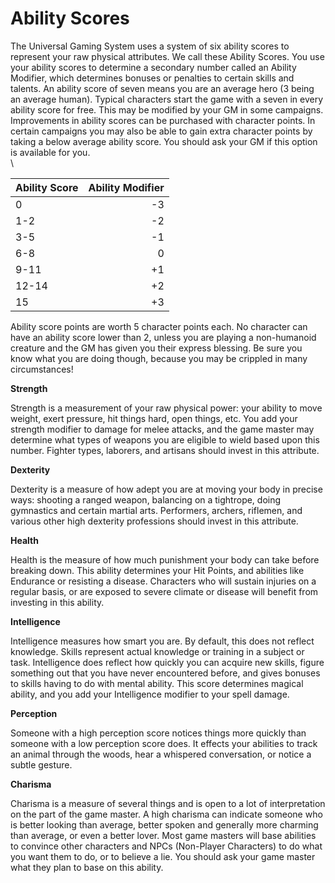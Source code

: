 # Ability Scores

The Universal Gaming System uses a system of six ability scores to represent your raw physical attributes. We call these Ability Scores. You use your ability scores to determine a secondary number called an Ability Modifier, which determines bonuses or penalties to certain skills and talents. An ability score of seven means you are an average hero (3 being an average human). Typical characters start the game with a seven in every ability score for free. This may be modified by your GM in some campaigns. Improvements in ability scores can be purchased with character points. In certain campaigns you may also be able to gain extra character points by taking a below average ability score. You should ask your GM if this option is available for you.\
\


| Ability Score | Ability Modifier |
| ------------- | ---------------: |
| 0             |               -3 |
| 1-2           |               -2 |
| 3-5           |               -1 |
| 6-8           |                0 |
| 9-11          |               +1 |
| 12-14         |               +2 |
| 15            |               +3 |

Ability score points are worth 5 character points each. No character can have an ability score lower than 2, unless you are playing a non-humanoid creature and the GM has given you their express blessing. Be sure you know what you are doing though, because you may be crippled in many circumstances!

**Strength**

Strength is a measurement of your raw physical power: your ability to move weight, exert pressure, hit things hard, open things, etc. You add your strength modifier to damage for melee attacks, and the game master may determine what types of weapons you are eligible to wield based upon this number. Fighter types, laborers, and artisans should invest in this attribute.

**Dexterity**

Dexterity is a measure of how adept you are at moving your body in precise ways: shooting a ranged weapon, balancing on a tightrope, doing gymnastics and certain martial arts. Performers, archers, riflemen, and various other high dexterity professions should invest in this attribute.

**Health**

Health is the measure of how much punishment your body can take before breaking down. This ability determines your Hit Points, and abilities like Endurance or resisting a disease. Characters who will sustain injuries on a regular basis, or are exposed to severe climate or disease will benefit from investing in this ability.

**Intelligence**

Intelligence measures how smart you are. By default, this does not reflect knowledge. Skills represent actual knowledge or training in a subject or task. Intelligence does reflect how quickly you can acquire new skills, figure something out that you have never encountered before, and gives bonuses to skills having to do with mental ability. This score determines magical ability, and you add your Intelligence modifier to your spell damage.

**Perception**

Someone with a high perception score notices things more quickly than someone with a low perception score does. It effects your abilities to track an animal through the woods, hear a whispered conversation, or notice a subtle gesture.

**Charisma**

Charisma is a measure of several things and is open to a lot of interpretation on the part of the game master. A high charisma can indicate someone who is better looking than average, better spoken and generally more charming than average, or even a better lover. Most game masters will base abilities to convince other characters and NPCs (Non-Player Characters) to do what you want them to do, or to believe a lie. You should ask your game master what they plan to base on this ability.

